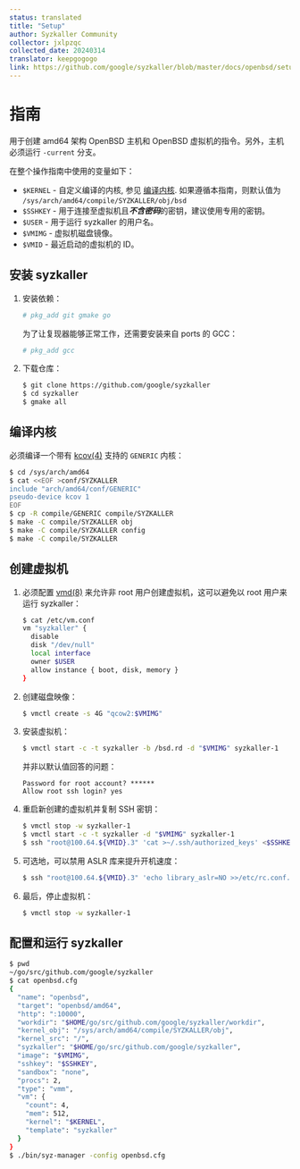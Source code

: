 ```yaml
---
status: translated
title: "Setup"
author: Syzkaller Community
collector: jxlpzqc
collected_date: 20240314
translator: keepgogogo
link: https://github.com/google/syzkaller/blob/master/docs/openbsd/setup.md
---
```


# 指南

用于创建 amd64 架构 OpenBSD 主机和 OpenBSD 虚拟机的指令。另外，主机必须运行 `-current` 分支。

在整个操作指南中使用的变量如下：

- `$KERNEL` - 自定义编译的内核, 参见 [编译内核](#编译内核).
              如果遵循本指南，则默认值为 `/sys/arch/amd64/compile/SYZKALLER/obj/bsd` 
- `$SSHKEY` - 用于连接至虚拟机且***不含密码***的密钥，建议使用专用的密钥。
- `$USER`   - 用于运行 syzkaller 的用户名。
- `$VMIMG`  - 虚拟机磁盘镜像。
- `$VMID`   - 最近启动的虚拟机的 ID。

## 安装 syzkaller

1. 安装依赖：

   ```sh
   # pkg_add git gmake go
   ```

   为了让复现器能够正常工作，还需要安装来自 ports 的 GCC：

   ```sh
   # pkg_add gcc
   ```

2. 下载仓库：

   ```sh
   $ git clone https://github.com/google/syzkaller
   $ cd syzkaller
   $ gmake all
   ```

## 编译内核

必须编译一个带有 [kcov(4)](https://man.openbsd.org/kcov.4) 支持的 `GENERIC` 内核：

```sh
$ cd /sys/arch/amd64
$ cat <<EOF >conf/SYZKALLER
include "arch/amd64/conf/GENERIC"
pseudo-device kcov 1
EOF
$ cp -R compile/GENERIC compile/SYZKALLER
$ make -C compile/SYZKALLER obj
$ make -C compile/SYZKALLER config
$ make -C compile/SYZKALLER
```

## 创建虚拟机

1. 必须配置 [vmd(8)](https://man.openbsd.org/vmd.8) 来允许非 root 用户创建虚拟机，这可以避免以 root 用户来运行 syzkaller：

   ```sh
   $ cat /etc/vm.conf
   vm "syzkaller" {
     disable
     disk "/dev/null"
     local interface
     owner $USER
     allow instance { boot, disk, memory }
   }
   ```

2. 创建磁盘映像：

   ```sh
   $ vmctl create -s 4G "qcow2:$VMIMG"
   ```

3. 安装虚拟机：

   ```sh
   $ vmctl start -c -t syzkaller -b /bsd.rd -d "$VMIMG" syzkaller-1
   ```

   并非以默认值回答的问题：

   ```
   Password for root account? ******
   Allow root ssh login? yes
   ```

4. 重启新创建的虚拟机并复制 SSH 密钥：

   ```sh
   $ vmctl stop -w syzkaller-1
   $ vmctl start -c -t syzkaller -d "$VMIMG" syzkaller-1
   $ ssh "root@100.64.${VMID}.3" 'cat >~/.ssh/authorized_keys' <$SSHKEY.pub
   ```

5. 可选地，可以禁用 ASLR 库来提升开机速度：

   ```sh
   $ ssh "root@100.64.${VMID}.3" 'echo library_aslr=NO >>/etc/rc.conf.local'
   ```

6. 最后，停止虚拟机：

   ```sh
   $ vmctl stop -w syzkaller-1
   ```

## 配置和运行 syzkaller

```sh
$ pwd
~/go/src/github.com/google/syzkaller
$ cat openbsd.cfg
{
  "name": "openbsd",
  "target": "openbsd/amd64",
  "http": ":10000",
  "workdir": "$HOME/go/src/github.com/google/syzkaller/workdir",
  "kernel_obj": "/sys/arch/amd64/compile/SYZKALLER/obj",
  "kernel_src": "/",
  "syzkaller": "$HOME/go/src/github.com/google/syzkaller",
  "image": "$VMIMG",
  "sshkey": "$SSHKEY",
  "sandbox": "none",
  "procs": 2,
  "type": "vmm",
  "vm": {
    "count": 4,
    "mem": 512,
    "kernel": "$KERNEL",
    "template": "syzkaller"
  }
}
$ ./bin/syz-manager -config openbsd.cfg
```
